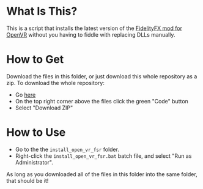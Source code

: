 # What Is This?
This is a script that installs the latest version of the [FidelityFX mod for OpenVR](https://github.com/fholger/openvr_fsr) without you having to fiddle with replacing DLLs manually.

# How to Get
Download the files in this folder, or just download this whole repository as a zip. To download the whole repository:
- Go [here](https://github.com/Cylowatt/random-scripts)
- On the top right corner above the files click the green "Code" button
- Select "Download ZIP"

# How to Use
- Go to the the `install_open_vr_fsr` folder.
- Right-click the `install_open_vr_fsr.bat` batch file, and select "Run as Administrator".

As long as you downloaded all of the files in this folder into the same folder, that should be it!
